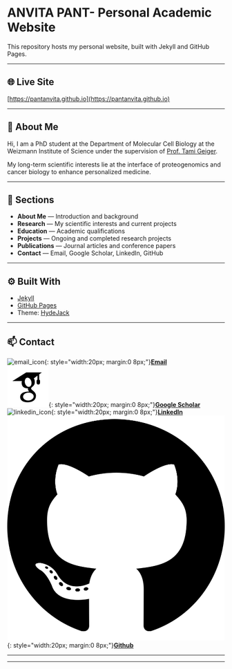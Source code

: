 # ANVITA PANT- Personal Academic Website

This repository hosts my personal website, built with Jekyll and GitHub Pages.

---

## 🌐 Live Site
[https://pantanvita.github.io](https://pantanvita.github.io)

---
  
## 🧬 About Me

Hi, I am a PhD student at the Department of Molecular Cell Biology at the Weizmann Institute of Science under the supervision of [Prof. Tami Geiger](https://www.weizmann.ac.il/mcb/TGeiger/home).

My long-term scientific interests lie at the interface of proteogenomics and cancer biology to enhance personalized medicine.

---

## 📂 Sections
- **About Me** — Introduction and background  
- **Research** — My scientific interests and current projects  
- **Education** — Academic qualifications  
- **Projects** — Ongoing and completed research projects  
- **Publications** — Journal articles and conference papers   
- **Contact** — Email, Google Scholar, LinkedIn, GitHub

---

  ## ⚙️ Built With
  
- [Jekyll](https://jekyllrb.com/)
- [GitHub Pages](https://pages.github.com/)
- Theme: [HydeJack](https://github.com/qwtel/hydejack)

---

## 📫 Contact

![email_icon](https://cdn.jsdelivr.net/gh/simple-icons/simple-icons/icons/gmail.svg){: style="width:20px; margin:0 8px;"}[**Email**](mailto:anvita.pant@weizmann.ac.il)  
![google_scholar_icon](assets/google-cholar-icon-3.png){: style="width:20px; margin:0 8px;"}[**Google Scholar**](https://scholar.google.com/citations?user=0D6QbOUAAAAJ&hl=en)  
![linkedin_icon](https://cdn.jsdelivr.net/gh/simple-icons/simple-icons/icons/linkedin.svg){: style="width:20px; margin:0 8px;"}[**LinkedIn**](https://www.linkedin.com/in/anvita-pant/)   
![github_icon](assets/github.svg){: style="width:20px; margin:0 8px;"}[**Github**](https://github.com/pantanvita)

---
  


---


